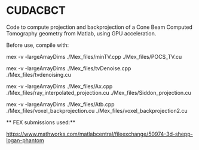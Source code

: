 # CUDACBCT

Code to compute projection and backprojection of a Cone Beam Computed Tomography geometry from Matlab, using GPU acceleration.

Before use, compile with:

mex -v -largeArrayDims ./Mex_files/minTV.cpp ./Mex_files/POCS_TV.cu

mex -v -largeArrayDims ./Mex_files/tvDenoise.cpp ./Mex_files/tvdenoising.cu

mex -v -largeArrayDims ./Mex_files/Ax.cpp ./Mex_files/ray_interpolated_projection.cu ./Mex_files/Siddon_projection.cu

mex -v -largeArrayDims ./Mex_files/Atb.cpp ./Mex_files/voxel_backprojection.cu ./Mex_files/voxel_backprojection2.cu

** FEX submissions used:**

https://www.mathworks.com/matlabcentral/fileexchange/50974-3d-shepp-logan-phantom
